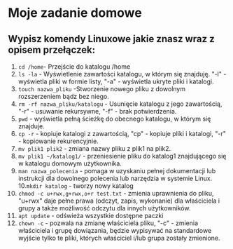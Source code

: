 # Moje zadanie domowe

## Wypisz komendy Linuxowe jakie znasz wraz z opisem przełączek:

1. `cd /home`- Przejście do katalogu /home
2. `ls -la` - Wyświetlenie zawartości katalogu, w którym się znajduję. "-l" - wyświetla pliki w formie listy, "-a" - wyświetla ukryte pliki i katalogi.
3. `touch nazwa_pliku` -Stworzenie nowego pliku z dowolnym rozszerzeniem bądz bez niego.
4. `rm -rf nazwa_pliku/katalogu` - Usunięcie katalogu z jego zawartością, "-r" - usuwanie rekursywne, "-f" - brak potwierdzenia.
5. `pwd` - wyświetla pełną ścieżkę do obecnego katalogu, w którym się znajduje.
6. `cp -r` - kopiuje katalogi z zawartością, "cp" - kopiuje pliki i katalogi, "-r" - kopiowanie rekurencyjnie.
7. `mv plik1 plik2` - zmiana nazwy pliku z plik1 na plik2.
8. `mv plik1 ~/katalog1/` - przeniesienie pliku do katalog1 znajdującego się w katalogu domowym użytkownika.
9. `man nazwa_polecenia` - pomaga w uzyskaniu pełnej dokumentacji lub instrukcji dla dowolnego polecenia lub narzędzia w systemie Linux.
10.`mkdir katalog` - tworzy nowy katalog
11. `chmod -c u+rwx,g+rwx,o+r test.txt` - zmienia uprawnienia do pliku, "u+rwx" daje pełne prawa (odczyt, zapis, wykonanie) dla właściciela i grupy a także możliwość odczytu dla innych użytkowników.
12. `apt update` - odświeża wszystkie dostępne paczki
13. `chown -c` - pozwala na zmianę właściciela pliku, "-c" - zmienia właściciela i grupę dowiązania, będzie wypisywać na standardowe wyjście tylko te pliki, których właściciel i/lub grupa zostały zmienione.